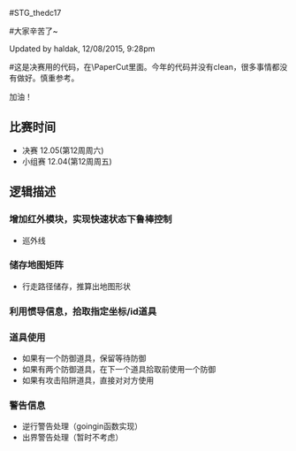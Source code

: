 ﻿#STG_thedc17

#大家辛苦了~

Updated by haldak, 12/08/2015, 9:28pm

#这是决赛用的代码，在\PaperCut里面。今年的代码并没有clean，很多事情都没有做好。慎重参考。

加油！

## 比赛时间
- 决赛 12.05(第12周周六)
- 小组赛 12.04(第12周周五)

## 逻辑描述

### 增加红外模块，实现快速状态下鲁棒控制
- 巡外线

### 储存地图矩阵
- 行走路径储存，推算出地图形状

### 利用惯导信息，拾取指定坐标/id道具

### 道具使用
- 如果有一个防御道具，保留等待防御
- 如果有两个防御道具，在下一个道具拾取前使用一个防御
- 如果有攻击陷阱道具，直接对对方使用

### 警告信息
- 逆行警告处理（goingin函数实现）
- 出界警告处理（暂时不考虑）
